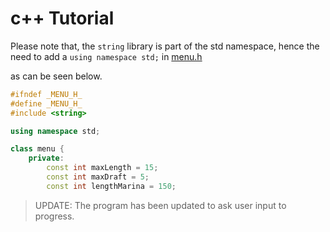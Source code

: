 # c++ Tutorial

Please note that, the `string` library is part of the std namespace, hence the need to add a
`using namespace std;` in [menu.h](menu.h)

as can be seen below.

```H
#ifndef _MENU_H_
#define _MENU_H_
#include <string>

using namespace std;

class menu {
    private:
        const int maxLength = 15;
        const int maxDraft = 5;
        const int lengthMarina = 150;
```

>UPDATE:
  The program has been updated to ask user input to progress.